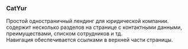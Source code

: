 <h3><b>CatYur</b></h3>
Простой одностраничный лендинг для юридической компании. содержит несколько разделов на странице с контактными данными, преимуществами, списком сотрудников и тд.<br>
Навигация обеспечивается ссылками в верхней части страницы.<br>
